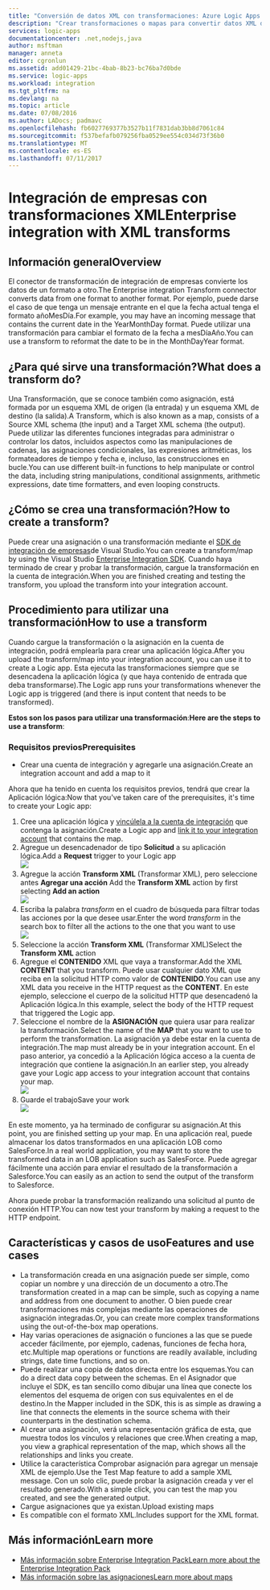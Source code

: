 ```yaml
---
title: "Conversión de datos XML con transformaciones: Azure Logic Apps | Microsoft Docs"
description: "Crear transformaciones o mapas para convertir datos XML de un formato a otro en las aplicaciones lógicas mediante el SDK de Enterprise Integration"
services: logic-apps
documentationcenter: .net,nodejs,java
author: msftman
manager: anneta
editor: cgronlun
ms.assetid: add01429-21bc-4bab-8b23-bc76ba7d0bde
ms.service: logic-apps
ms.workload: integration
ms.tgt_pltfrm: na
ms.devlang: na
ms.topic: article
ms.date: 07/08/2016
ms.author: LADocs; padmavc
ms.openlocfilehash: fb6027769377b3527b11f7831dab3bb8d7061c84
ms.sourcegitcommit: f537befafb079256fba0529ee554c034d73f36b0
ms.translationtype: MT
ms.contentlocale: es-ES
ms.lasthandoff: 07/11/2017
---
```

# <a name="enterprise-integration-with-xml-transforms"></a><span data-ttu-id="9abd4-103">Integración de empresas con transformaciones XML</span><span class="sxs-lookup"><span data-stu-id="9abd4-103">Enterprise integration with XML transforms</span></span>
## <a name="overview"></a><span data-ttu-id="9abd4-104">Información general</span><span class="sxs-lookup"><span data-stu-id="9abd4-104">Overview</span></span>
<span data-ttu-id="9abd4-105">El conector de transformación de integración de empresas convierte los datos de un formato a otro.</span><span class="sxs-lookup"><span data-stu-id="9abd4-105">The Enterprise integration Transform connector converts data from one format to another format.</span></span> <span data-ttu-id="9abd4-106">Por ejemplo, puede darse el caso de que tenga un mensaje entrante en el que la fecha actual tenga el formato añoMesDía.</span><span class="sxs-lookup"><span data-stu-id="9abd4-106">For example, you may have an incoming message that contains the current date in the YearMonthDay format.</span></span> <span data-ttu-id="9abd4-107">Puede utilizar una transformación para cambiar el formato de la fecha a mesDíaAño.</span><span class="sxs-lookup"><span data-stu-id="9abd4-107">You can use a transform to reformat the date to be in the MonthDayYear format.</span></span>

## <a name="what-does-a-transform-do"></a><span data-ttu-id="9abd4-108">¿Para qué sirve una transformación?</span><span class="sxs-lookup"><span data-stu-id="9abd4-108">What does a transform do?</span></span>
<span data-ttu-id="9abd4-109">Una Transformación, que se conoce también como asignación, está formada por un esquema XML de origen (la entrada) y un esquema XML de destino (la salida).</span><span class="sxs-lookup"><span data-stu-id="9abd4-109">A Transform, which is also known as a map, consists of a Source XML schema (the input) and a Target XML schema (the output).</span></span> <span data-ttu-id="9abd4-110">Puede utilizar las diferentes funciones integradas para administrar o controlar los datos, incluidos aspectos como las manipulaciones de cadenas, las asignaciones condicionales, las expresiones aritméticas, los formateadores de tiempo y fecha e, incluso, las construcciones en bucle.</span><span class="sxs-lookup"><span data-stu-id="9abd4-110">You can use different built-in functions to help manipulate or control the data, including string manipulations, conditional assignments, arithmetic expressions, date time formatters, and even looping constructs.</span></span>

## <a name="how-to-create-a-transform"></a><span data-ttu-id="9abd4-111">¿Cómo se crea una transformación?</span><span class="sxs-lookup"><span data-stu-id="9abd4-111">How to create a transform?</span></span>
<span data-ttu-id="9abd4-112">Puede crear una asignación o una transformación mediante el [SDK de integración de empresas](https://aka.ms/vsmapsandschemas)de Visual Studio.</span><span class="sxs-lookup"><span data-stu-id="9abd4-112">You can create a transform/map by using the Visual Studio [Enterprise Integration SDK](https://aka.ms/vsmapsandschemas).</span></span> <span data-ttu-id="9abd4-113">Cuando haya terminado de crear y probar la transformación, cargue la transformación en la cuenta de integración.</span><span class="sxs-lookup"><span data-stu-id="9abd4-113">When you are finished creating and testing the transform, you upload the transform into your integration account.</span></span> 

## <a name="how-to-use-a-transform"></a><span data-ttu-id="9abd4-114">Procedimiento para utilizar una transformación</span><span class="sxs-lookup"><span data-stu-id="9abd4-114">How to use a transform</span></span>
<span data-ttu-id="9abd4-115">Cuando cargue la transformación o la asignación en la cuenta de integración, podrá emplearla para crear una aplicación lógica.</span><span class="sxs-lookup"><span data-stu-id="9abd4-115">After you upload the transform/map into your integration account, you can use it to create a Logic app.</span></span> <span data-ttu-id="9abd4-116">Esta ejecuta las transformaciones siempre que se desencadena la aplicación lógica (y que haya contenido de entrada que deba transformarse).</span><span class="sxs-lookup"><span data-stu-id="9abd4-116">The Logic app runs your transformations whenever the Logic app is triggered (and there is input content that needs to be transformed).</span></span>

<span data-ttu-id="9abd4-117">**Estos son los pasos para utilizar una transformación**:</span><span class="sxs-lookup"><span data-stu-id="9abd4-117">**Here are the steps to use a transform**:</span></span>

### <a name="prerequisites"></a><span data-ttu-id="9abd4-118">Requisitos previos</span><span class="sxs-lookup"><span data-stu-id="9abd4-118">Prerequisites</span></span>

* <span data-ttu-id="9abd4-119">Crear una cuenta de integración y agregarle una asignación.</span><span class="sxs-lookup"><span data-stu-id="9abd4-119">Create an integration account and add a map to it</span></span>  

<span data-ttu-id="9abd4-120">Ahora que ha tenido en cuenta los requisitos previos, tendrá que crear la Aplicación lógica:</span><span class="sxs-lookup"><span data-stu-id="9abd4-120">Now that you've taken care of the prerequisites, it's time to create your Logic app:</span></span>  

1. <span data-ttu-id="9abd4-121">Cree una aplicación lógica y [vincúlela a la cuenta de integración](../logic-apps/logic-apps-enterprise-integration-accounts.md "Aprenda a vincular una cuenta de integración a una aplicación lógica") que contenga la asignación.</span><span class="sxs-lookup"><span data-stu-id="9abd4-121">Create a Logic app and [link it to your integration account](../logic-apps/logic-apps-enterprise-integration-accounts.md "Learn to link an integration account to a Logic app") that contains the map.</span></span>
2. <span data-ttu-id="9abd4-122">Agregue un desencadenador de tipo **Solicitud** a su aplicación lógica.</span><span class="sxs-lookup"><span data-stu-id="9abd4-122">Add a **Request** trigger to your Logic app</span></span>  
   ![](./media/logic-apps-enterprise-integration-transforms/transform-1.png)    
3. <span data-ttu-id="9abd4-123">Agregue la acción **Transform XML** (Transformar XML), pero seleccione antes **Agregar una acción** </span><span class="sxs-lookup"><span data-stu-id="9abd4-123">Add the **Transform XML** action by first selecting **Add an action** </span></span>  
   ![](./media/logic-apps-enterprise-integration-transforms/transform-2.png)   
4. <span data-ttu-id="9abd4-124">Escriba la palabra *transform* en el cuadro de búsqueda para filtrar todas las acciones por la que desee usar.</span><span class="sxs-lookup"><span data-stu-id="9abd4-124">Enter the word *transform* in the search box to filter all the actions to the one that you want to use</span></span>  
   ![](./media/logic-apps-enterprise-integration-transforms/transform-3.png)  
5. <span data-ttu-id="9abd4-125">Seleccione la acción **Transform XML** (Transformar XML)</span><span class="sxs-lookup"><span data-stu-id="9abd4-125">Select the **Transform XML** action</span></span>   
6. <span data-ttu-id="9abd4-126">Agregue el **CONTENIDO** XML que vaya a transformar.</span><span class="sxs-lookup"><span data-stu-id="9abd4-126">Add the XML **CONTENT** that you transform.</span></span> <span data-ttu-id="9abd4-127">Puede usar cualquier dato XML que reciba en la solicitud HTTP como valor de **CONTENIDO**.</span><span class="sxs-lookup"><span data-stu-id="9abd4-127">You can use any XML data you receive in the HTTP request as the **CONTENT**.</span></span> <span data-ttu-id="9abd4-128">En este ejemplo, seleccione el cuerpo de la solicitud HTTP que desencadenó la Aplicación lógica.</span><span class="sxs-lookup"><span data-stu-id="9abd4-128">In this example, select the body of the HTTP request that triggered the Logic app.</span></span>
7. <span data-ttu-id="9abd4-129">Seleccione el nombre de la **ASIGNACIÓN** que quiera usar para realizar la transformación.</span><span class="sxs-lookup"><span data-stu-id="9abd4-129">Select the name of the **MAP** that you want to use to perform the transformation.</span></span> <span data-ttu-id="9abd4-130">La asignación ya debe estar en la cuenta de integración.</span><span class="sxs-lookup"><span data-stu-id="9abd4-130">The map must already be in your integration account.</span></span> <span data-ttu-id="9abd4-131">En el paso anterior, ya concedió a la Aplicación lógica acceso a la cuenta de integración que contiene la asignación.</span><span class="sxs-lookup"><span data-stu-id="9abd4-131">In an earlier step, you already gave your Logic app access to your integration account that contains your map.</span></span>      
   ![](./media/logic-apps-enterprise-integration-transforms/transform-4.png) 
8. <span data-ttu-id="9abd4-132">Guarde el trabajo</span><span class="sxs-lookup"><span data-stu-id="9abd4-132">Save your work</span></span>  
    ![](./media/logic-apps-enterprise-integration-transforms/transform-5.png) 

<span data-ttu-id="9abd4-133">En este momento, ya ha terminado de configurar su asignación.</span><span class="sxs-lookup"><span data-stu-id="9abd4-133">At this point, you are finished setting up your map.</span></span> <span data-ttu-id="9abd4-134">En una aplicación real, puede almacenar los datos transformados en una aplicación LOB como SalesForce.</span><span class="sxs-lookup"><span data-stu-id="9abd4-134">In a real world application, you may want to store the transformed data in an LOB application such as SalesForce.</span></span> <span data-ttu-id="9abd4-135">Puede agregar fácilmente una acción para enviar el resultado de la transformación a Salesforce.</span><span class="sxs-lookup"><span data-stu-id="9abd4-135">You can easily as an action to send the output of the transform to Salesforce.</span></span> 

<span data-ttu-id="9abd4-136">Ahora puede probar la transformación realizando una solicitud al punto de conexión HTTP.</span><span class="sxs-lookup"><span data-stu-id="9abd4-136">You can now test your transform by making a request to the HTTP endpoint.</span></span>  

## <a name="features-and-use-cases"></a><span data-ttu-id="9abd4-137">Características y casos de uso</span><span class="sxs-lookup"><span data-stu-id="9abd4-137">Features and use cases</span></span>
* <span data-ttu-id="9abd4-138">La transformación creada en una asignación puede ser simple, como copiar un nombre y una dirección de un documento a otro.</span><span class="sxs-lookup"><span data-stu-id="9abd4-138">The transformation created in a map can be simple, such as copying a name and address from one document to another.</span></span> <span data-ttu-id="9abd4-139">O bien puede crear transformaciones más complejas mediante las operaciones de asignación integradas.</span><span class="sxs-lookup"><span data-stu-id="9abd4-139">Or, you can create more complex transformations using the out-of-the-box map operations.</span></span>  
* <span data-ttu-id="9abd4-140">Hay varias operaciones de asignación o funciones a las que se puede acceder fácilmente, por ejemplo, cadenas, funciones de fecha hora, etc.</span><span class="sxs-lookup"><span data-stu-id="9abd4-140">Multiple map operations or functions are readily available, including strings, date time functions, and so on.</span></span>  
* <span data-ttu-id="9abd4-141">Puede realizar una copia de datos directa entre los esquemas.</span><span class="sxs-lookup"><span data-stu-id="9abd4-141">You can do a direct data copy between the schemas.</span></span> <span data-ttu-id="9abd4-142">En el Asignador que incluye el SDK, es tan sencillo como dibujar una línea que conecte los elementos del esquema de origen con sus equivalentes en el de destino.</span><span class="sxs-lookup"><span data-stu-id="9abd4-142">In the Mapper included in the SDK, this is as simple as drawing a line that connects the elements in the source schema with their counterparts in the destination schema.</span></span>  
* <span data-ttu-id="9abd4-143">Al crear una asignación, verá una representación gráfica de esta, que muestra todos los vínculos y relaciones que cree.</span><span class="sxs-lookup"><span data-stu-id="9abd4-143">When creating a map, you view a graphical representation of the map, which shows all the relationships and links you create.</span></span>
* <span data-ttu-id="9abd4-144">Utilice la característica Comprobar asignación para agregar un mensaje XML de ejemplo.</span><span class="sxs-lookup"><span data-stu-id="9abd4-144">Use the Test Map feature to add a sample XML message.</span></span> <span data-ttu-id="9abd4-145">Con un solo clic, puede probar la asignación creada y ver el resultado generado.</span><span class="sxs-lookup"><span data-stu-id="9abd4-145">With a simple click, you can test the map you created, and see the generated output.</span></span>  
* <span data-ttu-id="9abd4-146">Cargue asignaciones que ya existan.</span><span class="sxs-lookup"><span data-stu-id="9abd4-146">Upload existing maps</span></span>  
* <span data-ttu-id="9abd4-147">Es compatible con el formato XML.</span><span class="sxs-lookup"><span data-stu-id="9abd4-147">Includes support for the XML format.</span></span>

## <a name="learn-more"></a><span data-ttu-id="9abd4-148">Más información</span><span class="sxs-lookup"><span data-stu-id="9abd4-148">Learn more</span></span>
* [<span data-ttu-id="9abd4-149">Más información sobre Enterprise Integration Pack</span><span class="sxs-lookup"><span data-stu-id="9abd4-149">Learn more about the Enterprise Integration Pack</span></span>](../logic-apps/logic-apps-enterprise-integration-overview.md "Información sobre Enterprise Integration Pack")  
* [<span data-ttu-id="9abd4-150">Más información sobre las asignaciones</span><span class="sxs-lookup"><span data-stu-id="9abd4-150">Learn more about maps</span></span>](../logic-apps/logic-apps-enterprise-integration-maps.md "Información sobre las asignaciones de Enterprise Integration")  

